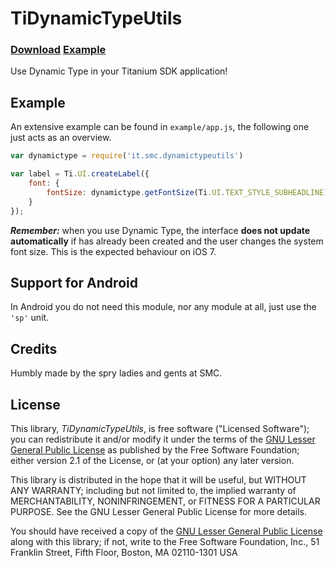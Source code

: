 TiDynamicTypeUtils
==========

### [Download][rls] [Example][exm]

[rls]: https://github.com/smclab/TiDynamicTypeUtils/releases
[exm]: https://github.com/smclab/TiDynamicTypeUtils/tree/master/example

Use Dynamic Type in your Titanium SDK application!


Example
-------

An extensive example can be found in `example/app.js`, the following one just acts as an overview.


```js
var dynamictype = require('it.smc.dynamictypeutils')

var label = Ti.UI.createLabel({
	font: {
		fontSize: dynamictype.getFontSize(Ti.UI.TEXT_STYLE_SUBHEADLINE)
	}
});
```

***Remember:*** when you use Dynamic Type, the interface **does not update automatically** if has already been created and the user changes the system font size. This is the expected behaviour on iOS 7.

Support for Android
-------------------

In Android you do not need this module, nor any module at all, just use the `'sp'` unit.


Credits
-------

Humbly made by the spry ladies and gents at SMC.


License
-------

This library, *TiDynamicTypeUtils*, is free software ("Licensed Software"); you can
redistribute it and/or modify it under the terms of the [GNU Lesser General
Public License](http://www.gnu.org/licenses/lgpl-2.1.html) as published by the
Free Software Foundation; either version 2.1 of the License, or (at your
option) any later version.

This library is distributed in the hope that it will be useful, but WITHOUT ANY
WARRANTY; including but not limited to, the implied warranty of MERCHANTABILITY,
NONINFRINGEMENT, or FITNESS FOR A PARTICULAR PURPOSE. See the GNU Lesser General
Public License for more details.

You should have received a copy of the [GNU Lesser General Public
License](http://www.gnu.org/licenses/lgpl-2.1.html) along with this library; if
not, write to the Free Software Foundation, Inc., 51 Franklin Street, Fifth
Floor, Boston, MA 02110-1301 USA
